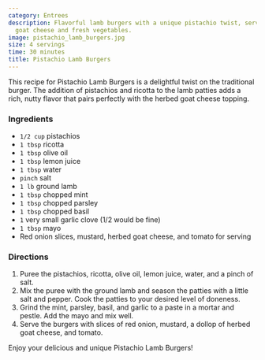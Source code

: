 ```yaml
---
category: Entrees
description: Flavorful lamb burgers with a unique pistachio twist, served with herbed
  goat cheese and fresh vegetables.
image: pistachio_lamb_burgers.jpg
size: 4 servings
time: 30 minutes
title: Pistachio Lamb Burgers
---
```

This recipe for Pistachio Lamb Burgers is a delightful twist on the traditional burger. The addition of pistachios and ricotta to the lamb patties adds a rich, nutty flavor that pairs perfectly with the herbed goat cheese topping.

### Ingredients

* `1/2 cup` pistachios
* `1 tbsp` ricotta
* `1 tbsp` olive oil
* `1 tbsp` lemon juice
* `1 tbsp` water
* `pinch` salt
* `1 lb` ground lamb
* `1 tbsp` chopped mint
* `1 tbsp` chopped parsley
* `1 tbsp` chopped basil
* `1` very small garlic clove (1/2 would be fine)
* `1 tbsp` mayo
* Red onion slices, mustard, herbed goat cheese, and tomato for serving

### Directions

1. Puree the pistachios, ricotta, olive oil, lemon juice, water, and a pinch of salt. 
2. Mix the puree with the ground lamb and season the patties with a little salt and pepper. Cook the patties to your desired level of doneness.
3. Grind the mint, parsley, basil, and garlic to a paste in a mortar and pestle. Add the mayo and mix well.
4. Serve the burgers with slices of red onion, mustard, a dollop of herbed goat cheese, and tomato.

Enjoy your delicious and unique Pistachio Lamb Burgers!